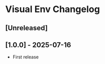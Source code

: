 <!-- Keep a Changelog guide -> https://keepachangelog.com -->

# Visual Env Changelog

## [Unreleased]

## [1.0.0] - 2025-07-16
- First release